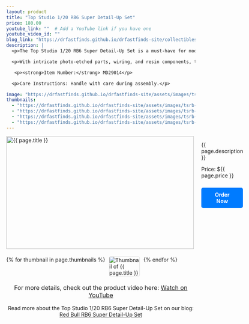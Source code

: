```yaml
---
layout: product
title: "Top Studio 1/20 RB6 Super Detail-Up Set"
price: 180.00
youtube_link: ""  # Add a YouTube link if you have one
youtube_video_id: ""
blog_link: "https://drfastfinds.github.io/drfastfinds-site/collectibles/model%20kits/top%20studio/red%20bull/rb6/2024/09/25/red-bull-rb6-super-detail-up-set.html"
description: |
  <p>The Top Studio 1/20 RB6 Super Detail-Up Set is a must-have for model builders looking to enhance the realism of their Tamiya Red Bull Racing RB6 (#20067) model kit. This detail-up set offers high-quality parts and detailed components that add a new level of accuracy and complexity to your build.</p>

  <p>With intricate photo-etched parts, wiring, and resin components, this set allows you to replicate the actual car with precision, making it perfect for dedicated modelers and F1 enthusiasts.</p>

   <p><strong>Item Number:</strong> MD29014</p>

  <p>Care Instructions: Handle with care during assembly.</p>

image: "https://drfastfinds.github.io/drfastfinds-site/assets/images/tsrb.jpg"
thumbnails:
  - "https://drfastfinds.github.io/drfastfinds-site/assets/images/tsrb-1.jpg"
  - "https://drfastfinds.github.io/drfastfinds-site/assets/images/tsrb-2.jpg"
  - "https://drfastfinds.github.io/drfastfinds-site/assets/images/tsrb-3.jpg"
  - "https://drfastfinds.github.io/drfastfinds-site/assets/images/tsrb-4.jpg"
---
```


<div class="product-detail">
    <div class="product-image-box">
        <img class="main-image" src="{{ page.image }}" alt="{{ page.title }}">
    </div>
    <div class="product-text">
        <p>{{ page.description }}</p>
        <p>Price: ${{ page.price }}</p>
        <a href="{{ site.baseurl }}/order" class="buy-now">Order Now</a>
    </div>
</div>

<div class="thumbnail-carousel">
    {% for thumbnail in page.thumbnails %}
    <img class="thumbnail" src="{{ thumbnail }}" alt="Thumbnail of {{ page.title }}">
    {% endfor %}
</div>

<div style="text-align: center;">
    <p class="youtube-link">For more details, check out the product video here: 
        <a href="{{ page.youtube_link }}" target="_blank">Watch on YouTube</a>
    </p>
    <p>Read more about the Top Studio 1/20 RB6 Super Detail-Up Set on our blog: 
        <a href="https://drfastfinds.github.io/drfastfinds-site/collectibles/model%20kits/top%20studio/red%20bull/rb6/2024/09/25/red-bull-rb6-super-detail-up-set.html">Red Bull RB6 Super Detail-Up Set</a>
    </p>
</div>

<style>
.product-detail {
    display: flex;
    align-items: flex-start;
    gap: 20px;
    margin-bottom: 20px;
}

.product-image-box {
    flex-shrink: 0;
    width: 500px; 
    height: 300px; 
    overflow: hidden; 
}

.main-image {
    width: 100%; 
    height: 100%; 
    object-fit: contain; 
    display: block;
}

.product-text {
    max-width: 400px;
    flex-grow: 1;
}

.thumbnail-carousel {
    margin-top: 20px;
    display: flex;
    flex-wrap: wrap; 
    gap: 10px;
    justify-content: flex-start;
}

.thumbnail {
    max-width: 80px;
    cursor: pointer;
    border: 1px solid #ddd;
    border-radius: 4px;
}

.youtube-link {
    text-align: center;
    margin-top: 20px;
    font-size: 16px;
}

.buy-now {
    display: inline-block;
    padding: 10px 20px;
    margin-top: 10px;
    background-color: #007bff;
    color: #fff;
    text-decoration: none;
    border-radius: 5px;
    font-weight: bold;
    text-align: center;
}

.buy-now:hover {
    background-color: #0056b3;
}
</style>

<script>
document.addEventListener('DOMContentLoaded', function() {
    const mainImage = document.querySelector('.main-image');
    const thumbnails = document.querySelectorAll('.thumbnail');

    thumbnails.forEach(thumbnail => {
        thumbnail.addEventListener('click', function() {
            mainImage.src = this.src;
        });
    });
});
</script>
